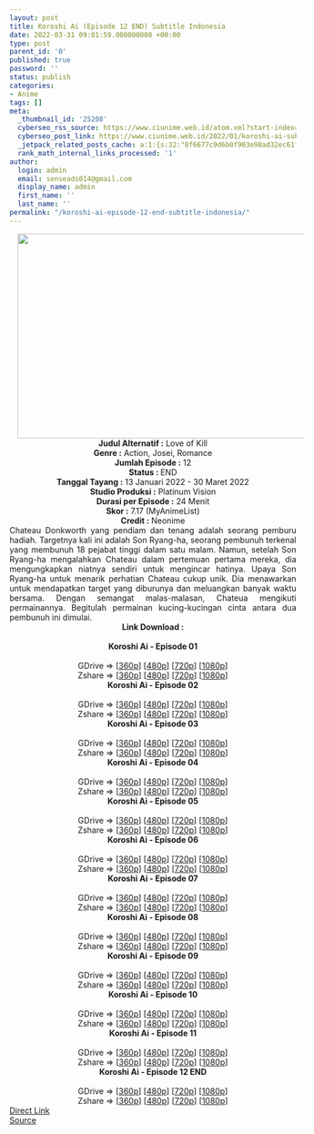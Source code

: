 ```yaml
---
layout: post
title: Koroshi Ai (Episode 12 END) Subtitle Indonesia
date: 2022-03-31 09:01:59.000000000 +00:00
type: post
parent_id: '0'
published: true
password: ''
status: publish
categories:
- Anime
tags: []
meta:
  _thumbnail_id: '25208'
  cyberseo_rss_source: https://www.ciunime.web.id/atom.xml?start-index=1
  cyberseo_post_link: https://www.ciunime.web.id/2022/01/koroshi-ai-subtitle-indonesia.html
  _jetpack_related_posts_cache: a:1:{s:32:"8f6677c9d6b0f903e98ad32ec61f8deb";a:2:{s:7:"expires";i:1658107408;s:7:"payload";a:3:{i:0;a:1:{s:2:"id";i:27344;}i:1;a:1:{s:2:"id";i:27169;}i:2;a:1:{s:2:"id";i:27494;}}}}
  rank_math_internal_links_processed: '1'
author:
  login: admin
  email: senseads014@gmail.com
  display_name: admin
  first_name: ''
  last_name: ''
permalink: "/koroshi-ai-episode-12-end-subtitle-indonesia/"
---
```

<div class="separator" style="clear: both; text-align: center;"><a href="https://blogger.googleusercontent.com/img/a/AVvXsEiNxLPgSZRO-zLKw1kdVTY6AoSDdzjNFTe7Y66PI8YRLAGZmLIUBRvJg-KEyPMKAEtzFl-EyyqjfTb_OXQ63bIXIflxh63uEr_jhlPq6d1R45B7tKFeHREMzlzfE7fjASzVaAY8JG9-Tc1olLAdx4c4cQYvNVH2KbeSGBMeSDM1mGJwFCr8Y7iRpM5L=s1280" style="margin-left: 1em; margin-right: 1em;"><img border="0" data-original-height="720" data-original-width="1280" height="360" src="{{ site.baseurl }}/assets/2022/03/AVvXsEiNxLPgSZRO-zLKw1kdVTY6AoSDdzjNFTe7Y66PI8YRLAGZmLIUBRvJg-KEyPMKAEtzFl-EyyqjfTb_OXQ63bIXIflxh63uEr_jhlPq6d1R45B7tKFeHREMzlzfE7fjASzVaAY8JG9-Tc1olLAdx4c4cQYvNVH2KbeSGBMeSDM1mGJwFCr8Y7iRpM5L=w640-h360" width="640" /></a></div>
<div class="separator" style="clear: both; text-align: center;"></div>
<div style="text-align: center;"><b>Judul</b><b><b> Alternatif</b> :</b> Love of Kill</div>
<div style="text-align: center;"><b><b>Genre :</b></b> Action, Josei,&nbsp;Romance</div>
<div style="text-align: center;"><b>Jumlah Episode :</b> 12<br /><b>Status :&nbsp;</b>END<br /><b>Tanggal Tayang :</b> 13 Januari 2022 - 30 Maret 2022<br /><b>Studio Produksi :</b>&nbsp;Platinum Vision<br /><b>Durasi per Episode :</b> 24 Menit</div>
<div style="text-align: center;"><b>Skor :</b> 7.17 (MyAnimeList)</div>
<div style="text-align: center;"><b>Credit :</b>&nbsp;Neonime</div>
<div style="text-align: center;"></div>
<div style="text-align: justify;">Chateau Donkworth yang pendiam dan tenang adalah seorang pemburu hadiah. Targetnya kali ini adalah Son Ryang-ha, seorang pembunuh terkenal yang membunuh 18 pejabat tinggi dalam satu malam. Namun, setelah Son Ryang-ha mengalahkan Chateau dalam pertemuan pertama mereka, dia mengungkapkan niatnya sendiri untuk mengincar hatinya. Upaya Son Ryang-ha untuk menarik perhatian Chateau cukup unik. Dia menawarkan untuk mendapatkan target yang diburunya dan meluangkan banyak waktu bersama. Dengan semangat malas-malasan, Chateua mengikuti permainannya. Begitulah permainan kucing-kucingan cinta antara dua pembunuh ini dimulai.</div>
<div style="text-align: justify;"></div>
<div style="text-align: justify;"></div>
<div style="text-align: center;">
<div style="text-align: center;">
<div style="text-align: left;">
<div style="text-align: center;"><b>Link Download :</b></div>
<div style="text-align: center;"><b><br /></b></div>
<div style="text-align: center;"><span style="text-align: left;"><b>Koroshi Ai&nbsp;</b></span><b>- Episode 01</b></div>
<div style="text-align: center;"><b><br /></b></div>
<div style="text-align: center;">GDrive =&gt; [<a href="https://www.mp4upload.com/6oaa9t9dy4iz" target="_blank" rel="noopener">360p</a>] [<a href="https://acefile.co/f/65125741/neonime_cinta-ini-membunuhku-01-480p-zip" target="_blank" rel="noopener">480p</a>] [<a href="https://acefile.co/f/65125867/neonime_cinta-ini-membunuhku-01-720p-zip" target="_blank" rel="noopener">720p</a>] [<a href="https://acefile.co/f/65126172/neonime_cinta-ini-membunuhku-01-1080p-zip" target="_blank" rel="noopener">1080p</a>]</div>
<div style="text-align: center;">Zshare =&gt; [<a href="https://www33.zippyshare.com/v/Bjgwoh9i/file.html" target="_blank" rel="noopener">360p</a>] [<a href="https://www116.zippyshare.com/v/4ZmO6ebA/file.html" target="_blank" rel="noopener">480p</a>] [<a href="https://www1.zippyshare.com/v/dU3W9WkE/file.html" target="_blank" rel="noopener">720p</a>] [<a href="https://www19.zippyshare.com/v/NI6Lqd14/file.html" target="_blank" rel="noopener">1080p</a>]</div>
<div style="text-align: center;"></div>
<div style="text-align: center;">
<div><span style="text-align: left;"><b>Koroshi Ai&nbsp;</b></span><b>- Episode 02</b></div>
<div><b><br /></b></div>
<div>GDrive =&gt; [<a href="https://www.mp4upload.com/a9ps62nmg9jr" target="_blank" rel="noopener">360p</a>] [<a href="https://acefile.co/f/65756001/neonime_cinta-ini-membunuhku-02-480p-zip" target="_blank" rel="noopener">480p</a>] [<a href="https://acefile.co/f/65756223/neonime_cinta-ini-membunuhku-02-720p-zip" target="_blank" rel="noopener">720p</a>] [<a href="https://acefile.co/f/65756571/neonime_cinta-ini-membunuhku-02-1080p-zip" target="_blank" rel="noopener">1080p</a>]</div>
<div>Zshare =&gt; [<a href="https://www25.zippyshare.com/v/CnmnSqSE/file.html" target="_blank" rel="noopener">360p</a>] [<a href="https://www47.zippyshare.com/v/uMMHzF7p/file.html" target="_blank" rel="noopener">480p</a>] [<a href="https://www59.zippyshare.com/v/mmqjEUJT/file.html" target="_blank" rel="noopener">720p</a>] [<a href="https://www75.zippyshare.com/v/MrJzLImQ/file.html" target="_blank" rel="noopener">1080p</a>]</div>
<div></div>
<div>
<div><span style="text-align: left;"><b>Koroshi Ai&nbsp;</b></span><b>- Episode 03</b></div>
<div><b><br /></b></div>
<div>GDrive =&gt; [<a href="https://www.mp4upload.com/3i5w4gfn5b6x" target="_blank" rel="noopener">360p</a>] [<a href="https://acefile.co/f/66360140/neonime_cinta-ini-membunuhku-03-480p-zip" target="_blank" rel="noopener">480p</a>] [<a href="https://acefile.co/f/66360304/neonime_cinta-ini-membunuhku-03-720p-zip" target="_blank" rel="noopener">720p</a>] [<a href="https://acefile.co/f/66360628/neonime_cinta-ini-membunuhku-03-1080p-zip" target="_blank" rel="noopener">1080p</a>]</div>
<div>Zshare =&gt; [<a href="https://www21.zippyshare.com/v/0Sr3uj5p/file.html" target="_blank" rel="noopener">360p</a>] [<a href="https://www95.zippyshare.com/v/IngulhBm/file.html" target="_blank" rel="noopener">480p</a>] [<a href="https://www59.zippyshare.com/v/McnXJW86/file.html" target="_blank" rel="noopener">720p</a>] [<a href="https://www86.zippyshare.com/v/PVUzlWTH/file.html" target="_blank" rel="noopener">1080p</a>]</div>
</div>
<div></div>
<div>
<div><span style="text-align: left;"><b>Koroshi Ai&nbsp;</b></span><b>- Episode 04</b></div>
<div><b><br /></b></div>
<div>GDrive =&gt; [<a href="https://www.mp4upload.com/77p74x23novf" target="_blank" rel="noopener">360p</a>] [<a href="https://www.mp4upload.com/bcj2vq4ea66x" target="_blank" rel="noopener">480p</a>] [<a href="https://www.mp4upload.com/jkgsgl55xwid" target="_blank" rel="noopener">720p</a>] [<a href="https://mir.cr/CQNZMXHA" target="_blank" rel="noopener">1080p</a>]</div>
<div>Zshare =&gt; [<a href="https://www51.zippyshare.com/v/hy3s8aBm/file.html" target="_blank" rel="noopener">360p</a>] [<a href="https://www110.zippyshare.com/v/tsmzt62w/file.html" target="_blank" rel="noopener">480p</a>] [<a href="https://www51.zippyshare.com/v/SZa5sqwh/file.html" target="_blank" rel="noopener">720p</a>] [<a href="https://www98.zippyshare.com/v/fdMr07O7/file.html" target="_blank" rel="noopener">1080p</a>]</div>
</div>
<div></div>
<div>
<div><span style="text-align: left;"><b>Koroshi Ai&nbsp;</b></span><b>- Episode 05</b></div>
<div><b><br /></b></div>
<div>GDrive =&gt; [<a href="https://www.mp4upload.com/qnwh4gxeui50" target="_blank" rel="noopener">360p</a>] [<a href="https://acefile.co/f/67556348/neonime_cinta-ini-membunuhku-05-480p-zip" target="_blank" rel="noopener">480p</a>] [<a href="https://acefile.co/f/67556667/neonime_cinta-ini-membunuhku-05-720p-zip" target="_blank" rel="noopener">720p</a>] [<a href="https://acefile.co/f/67556958/neonime_cinta-ini-membunuhku-05-1080p-zip" target="_blank" rel="noopener">1080p</a>]</div>
<div>Zshare =&gt; [<a href="https://www51.zippyshare.com/v/QChC0LlA/file.html" target="_blank" rel="noopener">360p</a>] [<a href="https://www4.zippyshare.com/v/9xNlxXTa/file.html" target="_blank" rel="noopener">480p</a>] [<a href="https://www40.zippyshare.com/v/Z2ypR3ze/file.html" target="_blank" rel="noopener">720p</a>] [<a href="https://www38.zippyshare.com/v/9dO2sp0o/file.html" target="_blank" rel="noopener">1080p</a>]</div>
</div>
<div></div>
<div>
<div><span style="text-align: left;"><b>Koroshi Ai&nbsp;</b></span><b>- Episode 06</b></div>
<div><b><br /></b></div>
<div>GDrive =&gt; [<a href="https://www.mp4upload.com/b1498zs7z90v" target="_blank" rel="noopener">360p</a>] [<a href="https://acefile.co/f/68161783/neonime_cinta-ini-membunuhku-06-480p-zip" target="_blank" rel="noopener">480p</a>] [<a href="https://acefile.co/f/68162041/neonime_cinta-ini-membunuhku-06-720p-zip" target="_blank" rel="noopener">720p</a>] [<a href="https://acefile.co/f/68162404/neonime_cinta-ini-membunuhku-06-1080p-zip" target="_blank" rel="noopener">1080p</a>]</div>
<div>Zshare =&gt; [<a href="https://www36.zippyshare.com/v/pbIecBEz/file.html" target="_blank" rel="noopener">360p</a>] [<a href="https://www97.zippyshare.com/v/6ZfUbGJE/file.html" target="_blank" rel="noopener">480p</a>] [<a href="https://www66.zippyshare.com/v/y4OBvDoG/file.html" target="_blank" rel="noopener">720p</a>] [<a href="https://www69.zippyshare.com/v/pzScgHQG/file.html" target="_blank" rel="noopener">1080p</a>]</div>
</div>
<div></div>
<div>
<div><span style="text-align: left;"><b>Koroshi Ai&nbsp;</b></span><b>- Episode 07</b></div>
<div><b><br /></b></div>
<div>GDrive =&gt; [<a href="https://www.mp4upload.com/zp3jn0boj40l" target="_blank" rel="noopener">360p</a>] [<a href="https://acefile.co/f/68759640/neonime_cinta-ini-membunuhku-07-480p-zip" target="_blank" rel="noopener">480p</a>] [<a href="https://acefile.co/f/68759884/neonime_cinta-ini-membunuhku-07-720p-zip" target="_blank" rel="noopener">720p</a>] [<a href="https://acefile.co/f/68760075/neonime_cinta-ini-membunuhku-07-1080p-zip" target="_blank" rel="noopener">1080p</a>]</div>
<div>Zshare =&gt; [<a href="https://www111.zippyshare.com/v/sXDu57qh/file.html" target="_blank" rel="noopener">360p</a>] [<a href="https://www25.zippyshare.com/v/wWjh92Ad/file.html" target="_blank" rel="noopener">480p</a>] [<a href="https://www17.zippyshare.com/v/gUB88d6u/file.html" target="_blank" rel="noopener">720p</a>] [<a href="https://www89.zippyshare.com/v/DhH5Quqh/file.html" target="_blank" rel="noopener">1080p</a>]</div>
</div>
<div></div>
<div>
<div><span style="text-align: left;"><b>Koroshi Ai&nbsp;</b></span><b>- Episode 08</b></div>
<div><b><br /></b></div>
<div>GDrive =&gt; [<a href="https://www.mp4upload.com/g1ujp54logr4" target="_blank" rel="noopener">360p</a>] [<a href="https://acefile.co/f/69287602/neonime_cinta-ini-membunuhku-08-480p-zip" target="_blank" rel="noopener">480p</a>] [<a href="https://acefile.co/f/69287717/neonime_cinta-ini-membunuhku-08-720p-zip" target="_blank" rel="noopener">720p</a>] [<a href="https://acefile.co/f/69287957/neonime_cinta-ini-membunuhku-08-1080p-zip" target="_blank" rel="noopener">1080p</a>]</div>
<div>Zshare =&gt; [<a href="https://www29.zippyshare.com/v/V0yGk8wV/file.html" target="_blank" rel="noopener">360p</a>] [<a href="https://www111.zippyshare.com/v/KsvYlomI/file.html" target="_blank" rel="noopener">480p</a>] [<a href="https://www41.zippyshare.com/v/fEtR10RK/file.html" target="_blank" rel="noopener">720p</a>] [<a href="https://mir.cr/DUMIQYAH" target="_blank" rel="noopener">1080p</a>]</div>
</div>
<div></div>
<div>
<div><span style="text-align: left;"><b>Koroshi Ai&nbsp;</b></span><b>- Episode 09</b></div>
<div><b><br /></b></div>
<div>GDrive =&gt; [<a href="https://www.mp4upload.com/cx2rwwnaukh4" target="_blank" rel="noopener">360p</a>] [<a href="https://acefile.co/f/69877738/neonime_cinta_ini_membunuhku_-_09-480p-zip" target="_blank" rel="noopener">480p</a>] [<a href="https://acefile.co/f/69877895/neonime_cinta_ini_membunuhku_-_09-720p-zip" target="_blank" rel="noopener">720p</a>] [<a href="https://acefile.co/f/69878033/neonime_cinta_ini_membunuhku_-_09-1080p-zip" target="_blank" rel="noopener">1080p</a>]</div>
<div>Zshare =&gt; [<a href="https://www107.zippyshare.com/v/Ebxayujb/file.html" target="_blank" rel="noopener">360p</a>] [<a href="https://www107.zippyshare.com/v/PNuhA4oA/file.html" target="_blank" rel="noopener">480p</a>] [<a href="https://www82.zippyshare.com/v/zbZI2KuS/file.html" target="_blank" rel="noopener">720p</a>] [<a href="https://www108.zippyshare.com/v/UtmMt7XJ/file.html" target="_blank" rel="noopener">1080p</a>]</div>
</div>
<div></div>
<div>
<div><span style="text-align: left;"><b>Koroshi Ai&nbsp;</b></span><b>- Episode 10</b></div>
<div><b><br /></b></div>
<div>GDrive =&gt; [<a href="http://www.solidfiles.com/v/3dprr7d4PvYmY" target="_blank" rel="noopener">360p</a>] [<a href="https://acefile.co/f/70350628/neonime_cinta-ini-membunuhku-10-480p-zip" target="_blank" rel="noopener">480p</a>] [<a href="https://acefile.co/f/70350744/neonime_cinta-ini-membunuhku-10-720p-zip" target="_blank" rel="noopener">720p</a>] [<a href="https://acefile.co/f/70350912/neonime_cinta-ini-membunuhku-10-1080p-zip" target="_blank" rel="noopener">1080p</a>]</div>
<div>Zshare =&gt; [<a href="https://www32.zippyshare.com/v/eg0e6eX0/file.html" target="_blank" rel="noopener">360p</a>] [<a href="https://www24.zippyshare.com/v/9qzIna3G/file.html" target="_blank" rel="noopener">480p</a>] [<a href="https://www114.zippyshare.com/v/6br6cqyW/file.html" target="_blank" rel="noopener">720p</a>] [<a href="https://www25.zippyshare.com/v/6eNbfLld/file.html" target="_blank" rel="noopener">1080p</a>]</div>
</div>
<div></div>
<div>
<div><span style="text-align: left;"><b>Koroshi Ai&nbsp;</b></span><b>- Episode 11</b></div>
<div><b><br /></b></div>
<div>GDrive =&gt; [<a href="https://www.mp4upload.com/u0ybxpfzebva" target="_blank" rel="noopener">360p</a>] [<a href="https://acefile.co/f/70878603/neonime_cinta-ini-membunuhku-11-480p-zip" target="_blank" rel="noopener">480p</a>] [<a href="https://acefile.co/f/70878805/neonime_cinta-ini-membunuhku-11-720p-zip" target="_blank" rel="noopener">720p</a>] [<a href="https://acefile.co/f/70879055/neonime_cinta-ini-membunuhku-11-1080p-zip" target="_blank" rel="noopener">1080p</a>]</div>
<div>Zshare =&gt; [<a href="https://www52.zippyshare.com/v/bjwkkQah/file.html" target="_blank" rel="noopener">360p</a>] [<a href="https://www41.zippyshare.com/v/mqvgxrPX/file.html" target="_blank" rel="noopener">480p</a>] [<a href="https://www84.zippyshare.com/v/yMm7AIvY/file.html" target="_blank" rel="noopener">720p</a>] [<a href="https://www102.zippyshare.com/v/TB0GH6Yl/file.html" target="_blank" rel="noopener">1080p</a>]</div>
</div>
<div></div>
<div>
<div><span style="text-align: left;"><b>Koroshi Ai&nbsp;</b></span><b>- Episode 12 END</b></div>
<div><b><br /></b></div>
<div>GDrive =&gt; [<a href="https://www.mp4upload.com/vykbp0qjjzr5" target="_blank" rel="noopener">360p</a>] [<a href="https://acefile.co/f/71432951/neonime_cinta-ini-membunuhku-12-end-480p-zip" target="_blank" rel="noopener">480p</a>] [<a href="https://acefile.co/f/71432923/neonime_cinta-ini-membunuhku-12-end-720p-zip" target="_blank" rel="noopener">720p</a>] [<a href="https://acefile.co/f/71433112/neonime_cinta-ini-membunuhku-12-end-1080p-zip" target="_blank" rel="noopener">1080p</a>]</div>
<div>Zshare =&gt; [<a href="https://www72.zippyshare.com/v/0MnjxfXv/file.html" target="_blank" rel="noopener">360p</a>] [<a href="https://www19.zippyshare.com/v/ZlgiKn2q/file.html" target="_blank" rel="noopener">480p</a>] [<a href="https://www82.zippyshare.com/v/E6VQyleK/file.html" target="_blank" rel="noopener">720p</a>] [<a href="https://www52.zippyshare.com/v/lfAr3O5w/file.html" target="_blank" rel="noopener">1080p</a>]</div>
</div>
</div>
</div>
</div>
</div>
<link rel="stylesheet" href="https://cdnjs.cloudflare.com/ajax/libs/font-awesome/4.7.0/css/font-awesome.min.css" />
<div class="divbtn"> <a href="https://handymansurrender.com/fihup8buzv?key=94550f7ce39444073321dde3b8782f97" class="btn"><i class="fa fa-download"></i> Direct Link</a> <br /><a href="https://www.ciunime.web.id/2022/01/koroshi-ai-subtitle-indonesia.html">Source</a> </div>
